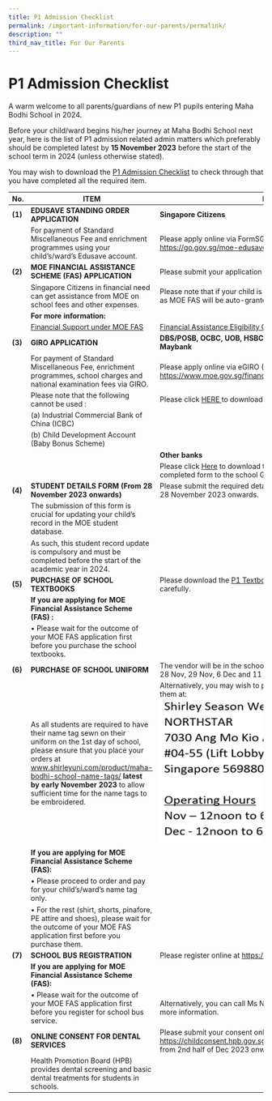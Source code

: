 ```yaml
---
title: P1 Admission Checklist
permalink: /important-information/for-our-parents/permalink/
description: ""
third_nav_title: For Our Parents
---
```

# **P1 Admission Checklist**

A warm welcome to all parents/guardians of new P1 pupils entering Maha Bodhi School in 2024. 

Before your child/ward begins his/her journey at Maha Bodhi School next year, here is the list of P1 admission related admin matters which preferably should be completed latest by **15 November 2023** before the start of the school term in 2024 (unless otherwise stated).

You may wish to download the [P1 Admission Checklist](/files/p1%20admission%20checklist%202024.pdf) to check through that you have completed all the required item.


| **No.**| **ITEM**| **INSTRUCTIONS**|
| -------- | -------- | -------- |
| **(1)**| **EDUSAVE STANDING ORDER APPLICATION**| **Singapore Citizens**|
| | For payment of Standard Miscellaneous Fee and enrichment programmes using your child’s/ward’s Edusave account.| Please apply online via FormSG (SingPass login required) at https://go.gov.sg/moe-edusave-signup |
| **(2)**| **MOE FINANCIAL ASSISTANCE SCHEME (FAS) APPLICATION**| Please submit your application online at https://go.gov.sg/moe-efas |
|      | Singapore Citizens in financial need can get assistance from MOE on school fees and other expenses.| Please note that if your child is a ComCare recipient, you do not need to apply as MOE FAS will be auto-granted to ComCare beneficiaries.| 
|  | **For more information:** | |
|  | [Financial Support under MOE FAS](https://raw.githubusercontent.com/isomerpages/moe-mahabodhisch/staging/images/moe%20financial%20assistance%20scheme%20(fas)%202024.png) | [Financial Assistance Eligibility Checker](https://www.moe.gov.sg/financial-matters/financial-assistance) |
| **(3)**| **GIRO APPLICATION**| **DBS/POSB, OCBC, UOB, HSBC, Standard Chartered Bank, Bank of China, Maybank**|
|  | For payment of Standard Miscellaneous Fee, enrichment programmes, school charges and national examination fees via GIRO.  |Please apply online via eGIRO (SingPass login required) at https://www.moe.gov.sg/financial-matters/fees/egiro |
|  | Please note that the following cannot be used : | Please click [HERE ](/files/user%20guide%20for%20egiro%20application%20as%20at%204th%20sep%202023.pdf) to download the eGIRO User Guide. |
|  | (a) Industrial Commercial Bank of China (ICBC) | |
|  | (b) Child Development Account (Baby Bonus Scheme)  |
|  |  | **Other banks** |
|  |  | Please click [Here](/files/to%20join%20giro%20with%20moe,%20bank%20account%20holder%20can%20use%20the%20following%20methods%20below.pdf) to download the GIRO application form and submit the completed form to the school General Office (Mon to Fri 8am to 5pm). |
| **(4)** | **STUDENT DETAILS FORM (From 28 November 2023 onwards)** | Please submit the required details at https://pg.moe.edu.sg/forms/sdf from 28 November 2023 onwards. |
|  | The submission of this form is crucial for updating your child’s record in the MOE student database. |  |
|  |  As such, this student record update is compulsory and must be completed before the start of the academic year in 2024. |  |
| **(5)** | **PURCHASE OF SCHOOL TEXTBOOKS** | Please download the [P1 Textbook List](/files/2024%20p1%20school%20textbooks%20list.pdf) and read the ordering instructions carefully. |
|  | **If you are applying for MOE Financial Assistance Scheme (FAS) :**|  |
|  | •	Please wait for the outcome of your MOE FAS application first before you purchase the school textbooks. |  |
| **(6)**| **PURCHASE OF SCHOOL UNIFORM** | The vendor will be in the school to sell school uniforms from 9am to 3pm on 28 Nov, 29 Nov, 6 Dec and 11 Dec 2023. |
|  | As all students are required to have their name tag sewn on their uniform on the 1st day of school, please ensure that you place your orders at www.shirleyuni.com/product/maha-bodhi-school-name-tags/  **latest by early November 2023** to allow sufficient time for the name tags to be embroidered. |Alternatively, you may wish to purchase online at www.shirleyuni.com or visit them at:   ![Shirley Season Wear Address & Operating Hours](/images/shirley%20season%20wear%20v1.png)|
|  | **If you are applying for MOE Financial Assistance Scheme (FAS):** |  |
|  | •	Please proceed to order and pay for your child’s/ward’s name tag only. |  |
|  | •	For the rest (shirt, shorts, pinafore, PE attire and shoes), please wait for the outcome of your MOE FAS application first before you purchase them. |
| **(7)** | **SCHOOL BUS REGISTRATION** | Please register online at https://forms.gle/EriDn2Np1rHkfXn49 |
|  | **If you are applying for MOE Financial Assistance Scheme (FAS):** |  |
|  | •	Please wait for the outcome of your MOE FAS application first before you register for school bus service. | Alternatively, you can call Ms Neo (8428 1061) or Mr Neo (6445 8088) for more information. |
| **(8)** | **ONLINE CONSENT FOR DENTAL SERVICES** | Please submit your consent online at https://childconsent.hpb.gov.sg/ship/process/SHIP/OnlineChildConsentPortal from 2nd half of Dec 2023 onwards – Exact date to be advised later. |
|  | Health Promotion Board (HPB) provides dental screening and basic dental treatments for students in schools. |  |
